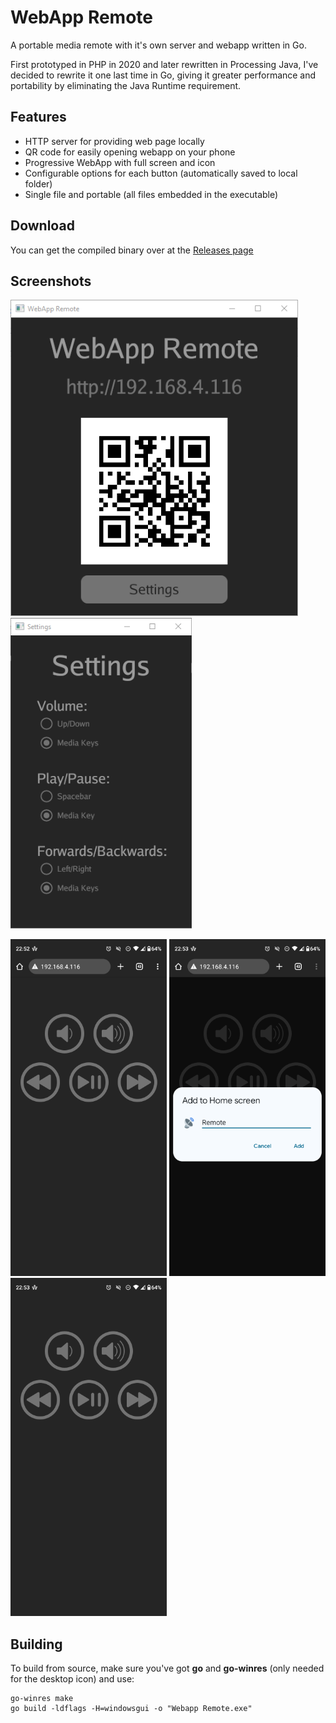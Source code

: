 # WebApp Remote

A portable media remote with it's own server and webapp written in Go.

First prototyped in PHP in 2020 and later rewritten in Processing Java, I've decided to rewrite it one last time in Go, giving it greater performance and portability by eliminating the Java Runtime requirement.

## Features

- HTTP server for providing web page locally
- QR code for easily opening webapp on your phone
- Progressive WebApp with full screen and icon
- Configurable options for each button (automatically saved to local folder)
- Single file and portable (all files embedded in the executable)

## Download

You can get the compiled binary over at the [Releases page](https://github.com/yurikasper/webapp-remote/releases)

## Screenshots

<img src="screenshots/main.PNG?raw=true" alt="Main screen" width="460"/> <img src="screenshots/settings.PNG?raw=true" alt="Settings page" width="290"/>

<img src="screenshots/mobile.png?raw=true" alt="Mobile Web Page" width="250"/> <img src="screenshots/add_to_home.png?raw=true" alt="Add to Home Screen" width="250"/> <img src="screenshots/webapp.png?raw=true" alt="WebApp" width="250"/>

## Building

To build from source, make sure you've got **go** and **go-winres** (only needed for the desktop icon) and use:
```
go-winres make
go build -ldflags -H=windowsgui -o "Webapp Remote.exe"
```

